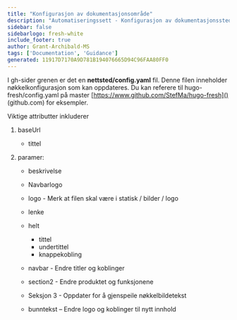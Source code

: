 ```yaml
---
title: "Konfigurasjon av dokumentasjonsområde"
description: "Automatiseringssett - Konfigurasjon av dokumentasjonssted"
sidebar: false
sidebarlogo: fresh-white
include_footer: true
author: Grant-Archibald-MS
tags: ['Documentation', 'Guidance']
generated: 11917D7170A9D781B194076665D94C96FAA80FF0
---
```



I gh-sider grenen er det en **nettsted/config.yaml** fil. Denne filen inneholder nøkkelkonfigurasjon som kan oppdateres. Du kan referere til hugo-fresh/config.yaml på master [https://www.github.com/StefMa/hugo-fresh]() (github.com) for eksempler.

Viktige attributter inkluderer

1. baseUrl

    - tittel

1. paramer:

    - beskrivelse
    
    - Navbarlogo
    
    - logo - Merk at filen skal være i statisk / bilder / logo
    
    - lenke
    
    - helt
        - tittel
        - undertittel
        - knappekobling
    
    - navbar - Endre titler og koblinger
    
    - section2 - Endre produktet og funksjonene
    
    - Seksjon 3 - Oppdater for å gjenspeile nøkkelbildetekst
    
    - bunntekst – Endre logo og koblinger til nytt innhold
